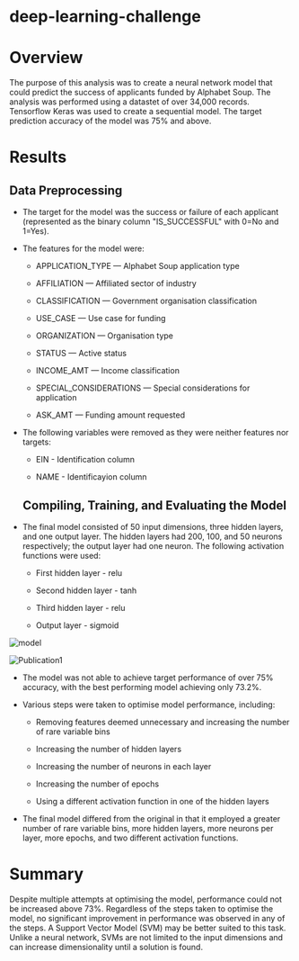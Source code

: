 # deep-learning-challenge

# Overview

The purpose of this analysis was to create a neural network model that could predict the success of applicants funded by Alphabet Soup. The analysis was performed using a datastet of over 34,000 records. Tensorflow Keras was used to create a sequential model. The target prediction accuracy of the model was 75% and above.

# Results

## Data Preprocessing

* The target for the model was the success or failure of each applicant (represented as the binary column "IS_SUCCESSFUL" with 0=No and 1=Yes).
  
* The features for the model were:
  
  * APPLICATION_TYPE — Alphabet Soup application type
  
  * AFFILIATION — Affiliated sector of industry
  
  * CLASSIFICATION — Government organisation classification

  * USE_CASE — Use case for funding
  
  * ORGANIZATION — Organisation type
  
  * STATUS — Active status
  
  * INCOME_AMT — Income classification
  
  * SPECIAL_CONSIDERATIONS — Special considerations for application
  
  * ASK_AMT — Funding amount requested

* The following variables were removed as they were neither features nor targets:
 
  * EIN - Identification column
   
  * NAME - Identificayion column
   
  ## Compiling, Training, and Evaluating the Model

* The final model consisted of 50 input dimensions, three hidden layers, and one output layer. The hidden layers had 200, 100, and 50 neurons respectively; the output layer had one neuron. The following activation functions were used:
    
  * First hidden layer - relu
        
  * Second hidden layer - tanh
        
  * Third hidden layer - relu
        
  * Output layer - sigmoid
 
![model](https://github.com/anna2023471/deep-learning-challenge/assets/132623167/562bb898-fd6e-4e22-8667-5df368fd334f)


![Publication1](https://github.com/anna2023471/deep-learning-challenge/assets/132623167/f8dc8122-2531-4da8-bef3-88b0f4e7468d)


   
* The model was not able to achieve target performance of over 75% accuracy, with the best performing model achieving only 73.2%.
    
* Various steps were taken to optimise model performance, including:
 
  * Removing features deemed unnecessary and increasing the number of rare variable bins
   
  * Increasing the number of hidden layers
   
  * Increasing the number of neurons in each layer
   
  * Increasing the number of epochs
   
  * Using a different activation function in one of the hidden layers
 
* The final model differed from the original in that it employed a greater number of rare variable bins, more hidden layers, more neurons per layer, more epochs, and two different activation functions.
   
# Summary

Despite multiple attempts at optimising the model, performance could not be increased above 73%. Regardless of the steps taken to optimise the model, no significant improvement in performance was observed in any of the steps. A Support Vector Model (SVM) may be better suited to this task. Unlike a neural network, SVMs are not limited to the input dimensions and can increase dimensionality until a solution is found.
